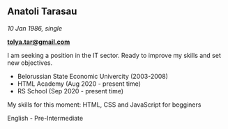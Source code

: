 ## Anatoli Tarasau

_10 Jan 1986, single_

**tolya.tar@gmail.com**

I am seeking a position in the IT sector.
Ready to improve my skills and set new objectives.

* Belorussian State Economic Univercity (2003-2008)
* HTML Academy (Aug 2020 - present time)
* RS School (Sep 2020 - present time)

My skills for this moment:  HTML, CSS and JavaScript for begginers

English - Pre-Intermediate

